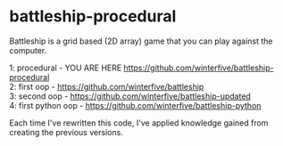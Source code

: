 # battleship-procedural

Battleship is a grid based (2D array) game that you can play against the computer.

1: procedural - YOU ARE HERE  https://github.com/winterfive/battleship-procedural  
2: first oop - https://github.com/winterfive/battleship  
3: second oop - https://github.com/winterfive/battleship-updated  
4: first python oop - https://github.com/winterfive/battleship-python  

Each time I've rewritten this code, I've applied knowledge gained from creating the previous versions.
